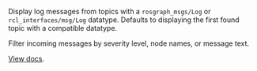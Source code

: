 Display log messages from topics with a `rosgraph_msgs/Log` or `rcl_interfaces/msg/Log` datatype. Defaults to displaying the first found topic with a compatible datatype.

Filter incoming messages by severity level, node names, or message text.

[View docs](https://foxglove.dev/docs/panels/log).
